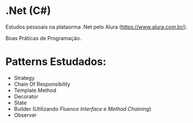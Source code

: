 # .Net (C#)

Estudos pessoais na plataorma .Net pelo Alura (https://www.alura.com.br/).

Boas Práticas de Programação.

<h1>Patterns Estudados:</h1>

<ul>
  <li>Strategy</li>
  <li>Chain Of Responsibility</li>
  <li>Template Method</li>
  <li>Decorator</li>
  <li>State</li>
  <li>Builder (Utilizando <i>Fluence Interface</i> e <i>Method Chaining</i>)</li>
   <li>Observer</li>
</ul>
